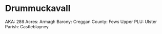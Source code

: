 # Drummuckavall

AKA: 286
Acres: Armagh
Barony: Creggan
County: Fews Upper
PLU: Ulster
Parish: Castleblayney